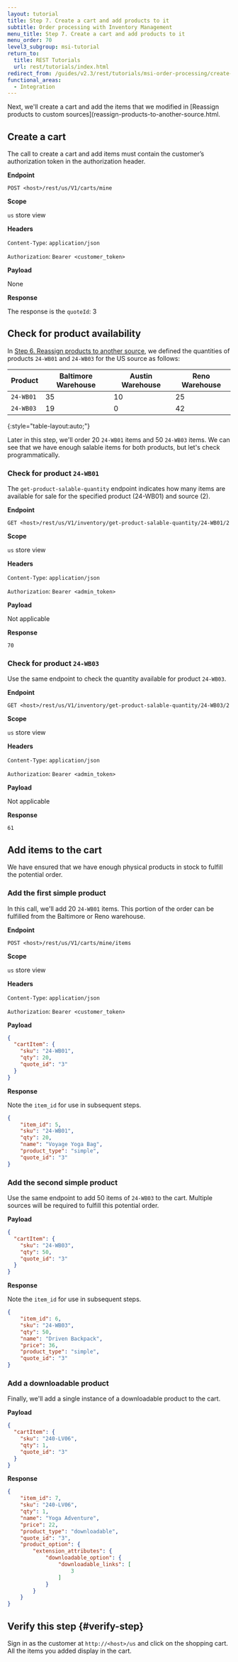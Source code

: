 ```yaml
---
layout: tutorial
title: Step 7. Create a cart and add products to it
subtitle: Order processing with Inventory Management
menu_title: Step 7. Create a cart and add products to it
menu_order: 70
level3_subgroup: msi-tutorial
return_to:
  title: REST Tutorials
  url: rest/tutorials/index.html
redirect_from: /guides/v2.3/rest/tutorials/msi-order-processing/create-cart-add-products.html
functional_areas:
  - Integration
---
```


Next, we'll create a cart and add the items that we modified in [Reassign products to custom sources](reassign-products-to-another-source.html.

## Create a cart

The call to create a cart and add items must contain the customer’s authorization token in the authorization header.

**Endpoint**

`POST <host>/rest/us/V1/carts/mine`

**Scope**

`us` store view

**Headers**

`Content-Type`: `application/json`

`Authorization`: `Bearer <customer_token>`

**Payload**

None

**Response**

The response is the `quoteId`: 3

## Check for product availability

In [Step 6. Reassign products to another source](reassign-products-to-another-source.html), we defined the quantities of products `24-WB01` and `24-WB03` for the US source as follows:

Product | Baltimore Warehouse | Austin Warehouse  | Reno Warehouse
--- | --- | --- | ---
`24-WB01` | 35 | 10 | 25
`24-WB03` | 19 | 0 | 42
{:style="table-layout:auto;"}

Later in this step, we'll order 20 `24-WB01` items and 50 `24-WB03` items. We can see that we have enough salable items for both products, but let's check programmatically.

### Check for product `24-WB01`

The `get-product-salable-quantity` endpoint indicates how many items are available for sale for the specified product (24-WB01) and source (2).

**Endpoint**

`GET <host>/rest/us/V1/inventory/get-product-salable-quantity/24-WB01/2`

**Scope**

`us` store view

**Headers**

`Content-Type`: `application/json`

`Authorization`: `Bearer <admin_token>`

**Payload**

Not applicable

**Response**

`70`

### Check for product `24-WB03`

Use the same endpoint to check the quantity available for product `24-WB03`.

**Endpoint**

`GET <host>/rest/us/V1/inventory/get-product-salable-quantity/24-WB03/2`

**Scope**

`us` store view

**Headers**

`Content-Type`: `application/json`

`Authorization`: `Bearer <admin_token>`

**Payload**

Not applicable

**Response**

`61`

## Add items to the cart

We have ensured that we have enough physical products in stock to fulfill the potential order.

### Add the first simple product

In this call, we'll add 20 `24-WB01` items. This portion of the order can be fulfilled from the Baltimore or Reno warehouse.

**Endpoint**

`POST <host>/rest/us/V1/carts/mine/items`

**Scope**

`us` store view

**Headers**

`Content-Type`: `application/json`

`Authorization`: `Bearer <customer_token>`

**Payload**

``` json
{
  "cartItem": {
    "sku": "24-WB01",
    "qty": 20,
    "quote_id": "3"
  }
}
```

**Response**

Note the `item_id` for use in subsequent steps.

``` json
{
    "item_id": 5,
    "sku": "24-WB01",
    "qty": 20,
    "name": "Voyage Yoga Bag",
    "product_type": "simple",
    "quote_id": "3"
}
```

### Add the second simple product

Use the same endpoint to add 50 items of `24-WB03` to the cart. Multiple sources will be required to fulfill this potential order.

**Payload**

``` json
{
  "cartItem": {
    "sku": "24-WB03",
    "qty": 50,
    "quote_id": "3"
  }
}
```
**Response**

Note the `item_id` for use in subsequent steps.


``` json
{
    "item_id": 6,
    "sku": "24-WB03",
    "qty": 50,
    "name": "Driven Backpack",
    "price": 36,
    "product_type": "simple",
    "quote_id": "3"
}
```

### Add a downloadable product

Finally, we'll add a single instance of a downloadable product to the cart.

**Payload**

``` json
{
  "cartItem": {
    "sku": "240-LV06",
    "qty": 1,
    "quote_id": "3"
  }
}
```

**Response**

``` json
{
    "item_id": 7,
    "sku": "240-LV06",
    "qty": 1,
    "name": "Yoga Adventure",
    "price": 22,
    "product_type": "downloadable",
    "quote_id": "3",
    "product_option": {
        "extension_attributes": {
            "downloadable_option": {
                "downloadable_links": [
                    3
                ]
            }
        }
    }
}
```

## Verify this step {#verify-step}

Sign in as the customer at `http://<host>/us` and click on the shopping cart. All the items you added display in the cart.
